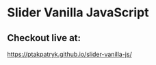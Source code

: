﻿# Slider Vanilla JavaScript
 ## Checkout live at:
 https://ptakpatryk.github.io/slider-vanilla-js/
